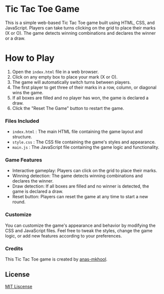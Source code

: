 # Tic Tac Toe Game

This is a simple web-based Tic Tac Toe game built using HTML, CSS, and JavaScript. Players can take turns clicking on the grid to place their marks (X or O). The game detects winning combinations and declares the winner or a draw.

# How to Play
1. Open the `index.html` file in a web browser.
2. Click on any empty box to place your mark (X or O).
3. The game will automatically switch turns between players.
4. The first player to get three of their marks in a row, column, or diagonal wins the game.
5. If all boxes are filled and no player has won, the game is declared a draw.
6. Click the "Reset The Game" button to restart the game.

### Files Included

* `index.html` : The main HTML file containing the game layout and structure.
* `style.css` : The CSS file containing the game's styles and appearance.
* `main.js` : The JavaScript file containing the game logic and functionality.
### Game Features

* Interactive gameplay: Players can click on the grid to place their marks.
* Winning detection: The game detects winning combinations and declares the winner.
* Draw detection: If all boxes are filled and no winner is detected, the game is declared a draw.
* Reset button: Players can reset the game at any time to start a new round.
  
### Customize
You can customize the game's appearance and behavior by modifying the CSS and JavaScript files. Feel free to tweak the styles, change the game logic, or add new features according to your preferences.

### Credits
This Tic Tac Toe game is created by [anas-mkhool](https://github.com/anas-makhool).

## License 
[MIT Liscense](LICENSE)
